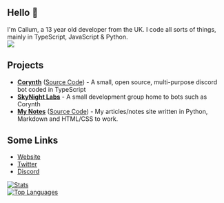 ## Hello 👋 
I'm Callum, a 13 year old developer from the UK. I code all sorts of things, mainly in TypeScript, JavaScript & Python.
<br>
<img src="https://avatars.githubusercontent.com/u/59397232?v=4"></img>
<br>
## Projects
- [**Corynth**](https://corynth.xyz) ([Source Code](https://github.com/cxllm/corynth)) - A small, open source, multi-purpose discord bot coded in TypeScript
- [**SkyNight Labs**](https://skynightlabs.com) - A small development group home to bots such as Corynth
- [**My Notes**](https://notes.cxllm.xyz) ([Source Code](https://github.com/cxllm/articles)) - My articles/notes site written in Python, Markdown and HTML/CSS to work.
## Some Links
- [Website](https://cxllm.xyz/)
- [Twitter](https://twitter.com/CX11M) 
- [Discord](https://discord.com/users/536949735299219467)

[![Stats](https://github-readme-stats.vercel.app/api?username=cxllm&show_icons=true&theme=algolia&count_private=true)](https://github.com/cxllm)
<br>
[![Top Languages](https://github-readme-stats.vercel.app/api/top-langs/?username=cxllm&theme=algolia&card_width=495)](https://github.com/cxllm)
